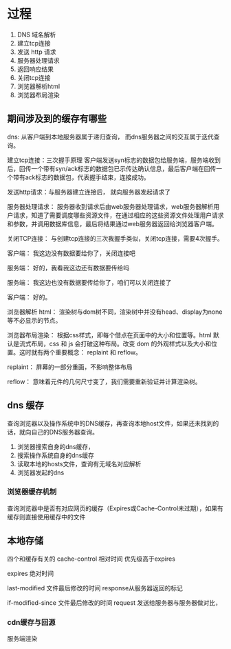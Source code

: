 # 过程

1. DNS 域名解析
2. 建立tcp连接
3. 发送 http 请求
4. 服务器处理请求
5. 返回响应结果
6. 关闭tcp连接
7. 浏览器解析html
8. 浏览器布局渲染

## 期间涉及到的缓存有哪些

dns: 从客户端到本地服务器属于递归查询， 而dns服务器之间的交互属于迭代查询。

建立tcp连接：三次握手原理 客户端发送syn标志的数据包给服务端，服务端收到后，回传一个带有syn/ack标志的数据包已示传达确认信息，最后客户端在回传一个带有ack标志的数据包，代表握手结束，连接成功。

发送http请求：与服务器建立连接后， 就向服务器发起请求了

服务器处理请求： 服务器收到请求后由web服务器处理请求，web服务器解析用户请求，知道了需要调度哪些资源文件，在通过相应的这些资源文件处理用户请求和参数，并调用数据库信息，最后将结果通过web服务器返回给浏览器客户端。

关闭TCP连接： 与创建tcp连接的三次我握手类似，关闭tcp连接，需要4次握手。

客户端： 我这边没有数据要给你了，关闭连接吧

服务端： 好的，我看我这边还有数据要传给吗

服务端： 我这边也没有数据要传给你了，咱们可以关闭连接了

客户端： 好的。

浏览器解析 html： 渲染树与dom树不同，渲染树中并没有head、display为none等不必显示的节点。

浏览器布局渲染： 根据css样式，即每个借点在页面中的大小和位置等。html 默认是流式布局，css 和 js 会打破这种布局。改变 dom 的外观样式以及大小和位置。这时就有两个重要概念： replaint 和 reflow。

replaint： 屏幕的一部分重画，不影响整体布局

reflow： 意味着元件的几何尺寸变了，我们需要重新验证并计算渲染树。

## dns 缓存

查询浏览器以及操作系统中的DNS缓存，再查询本地host文件，如果还未找到的话，就向自己的DNS服务器查询。

1. 浏览器搜索自身的dns缓存，
2. 搜索操作系统自身的dns缓存
3. 读取本地的hosts文件，查询有无域名对应解析
4. 浏览器发起的dns

### 浏览器缓存机制

查询浏览器中是否有对应网页的缓存（Expires或Cache-Control未过期），如果有缓存则直接使用缓存中的文件

## 本地存储

四个和缓存有关的
cache-control  相对时间   优先级高于expires

expires   绝对时间

last-modified  文件最后修改的时间 response从服务器返回的标记

if-modified-since  文件最后修改的时间 request 发送给服务器与服务器做对比，

### cdn缓存与回源

服务端渲染

